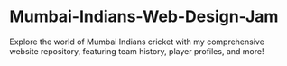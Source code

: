 # Mumbai-Indians-Web-Design-Jam
Explore the world of Mumbai Indians cricket with my comprehensive website repository, featuring team history, player profiles, and more!
